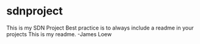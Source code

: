 # sdnproject
This is my SDN Project 
Best practice is to always include a readme in your projects
This is my readme.
-James Loew
